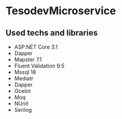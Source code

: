 # TesodevMicroservice


## Used techs and libraries
* ASP.NET Core 3.1
* Dapper
* Mapster 7.1
* Fluent Validation 9.5
* Mssql 18
* Mediatr
* Dapper
* Ocelot
* Moq
* NUnit
* Serilog
